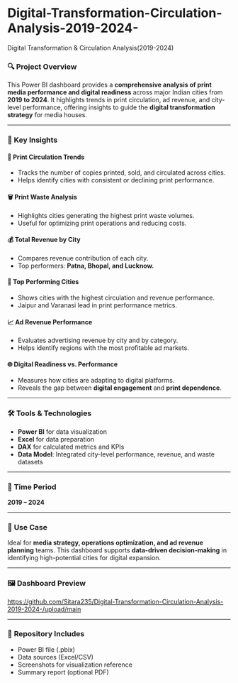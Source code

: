 # Digital-Transformation-Circulation-Analysis-2019-2024-
Digital Transformation &amp; Circulation Analysis(2019-2024)





### 🔍 Project Overview

This Power BI dashboard provides a **comprehensive analysis of print media performance and digital readiness** across major Indian cities from **2019 to 2024**.
It highlights trends in print circulation, ad revenue, and city-level performance, offering insights to guide the **digital transformation strategy** for media houses.

---

### 🚀 Key Insights

#### 📰 **Print Circulation Trends**

* Tracks the number of copies printed, sold, and circulated across cities.
* Helps identify cities with consistent or declining print performance.

#### 🗑️ **Print Waste Analysis**

* Highlights cities generating the highest print waste volumes.
* Useful for optimizing print operations and reducing costs.

#### 💰 **Total Revenue by City**

* Compares revenue contribution of each city.
* Top performers: **Patna, Bhopal, and Lucknow.**

#### 🌆 **Top Performing Cities**

* Shows cities with the highest circulation and revenue performance.
* Jaipur and Varanasi lead in print performance metrics.

#### 📈 **Ad Revenue Performance**

* Evaluates advertising revenue by city and by category.
* Helps identify regions with the most profitable ad markets.

#### 🌐 **Digital Readiness vs. Performance**

* Measures how cities are adapting to digital platforms.
* Reveals the gap between **digital engagement** and **print dependence**.

---

### 🛠️ **Tools & Technologies**

* **Power BI** for data visualization
* **Excel** for data preparation
* **DAX** for calculated metrics and KPIs
* **Data Model**: Integrated city-level performance, revenue, and waste datasets

---

### 📅 **Time Period**

**2019 – 2024**

---

### 🧩 **Use Case**

Ideal for **media strategy, operations optimization, and ad revenue planning** teams.
This dashboard supports **data-driven decision-making** in identifying high-potential cities for digital expansion.

---

### 🖼️ **Dashboard Preview**

https://github.com/Sitara235/Digital-Transformation-Circulation-Analysis-2019-2024-/upload/main


---

### 📂 **Repository Includes**

* Power BI file (.pbix)
* Data sources (Excel/CSV)
* Screenshots for visualization reference
* Summary report (optional PDF)


